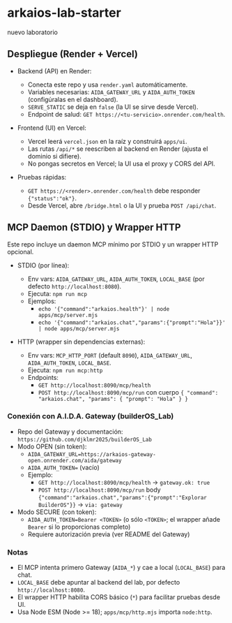 # arkaios-lab-starter
nuevo laboratorio

## Despliegue (Render + Vercel)

- Backend (API) en Render:
  - Conecta este repo y usa `render.yaml` automáticamente.
  - Variables necesarias: `AIDA_GATEWAY_URL` y `AIDA_AUTH_TOKEN` (configúralas en el dashboard).
  - `SERVE_STATIC` se deja en `false` (la UI se sirve desde Vercel).
  - Endpoint de salud: `GET https://<tu-servicio>.onrender.com/health`.

- Frontend (UI) en Vercel:
  - Vercel leerá `vercel.json` en la raíz y construirá `apps/ui`.
  - Las rutas `/api/*` se reescriben al backend en Render (ajusta el dominio si difiere).
  - No pongas secretos en Vercel; la UI usa el proxy y CORS del API.

- Pruebas rápidas:
  - `GET https://<render>.onrender.com/health` debe responder `{"status":"ok"}`.
  - Desde Vercel, abre `/bridge.html` o la UI y prueba `POST /api/chat`.

## MCP Daemon (STDIO) y Wrapper HTTP

Este repo incluye un daemon MCP mínimo por STDIO y un wrapper HTTP opcional.

- STDIO (por línea):
  - Env vars: `AIDA_GATEWAY_URL`, `AIDA_AUTH_TOKEN`, `LOCAL_BASE` (por defecto `http://localhost:8080`).
  - Ejecuta: `npm run mcp`
  - Ejemplos:
    - `echo '{"command":"arkaios.health"}' | node apps/mcp/server.mjs`
    - `echo '{"command":"arkaios.chat","params":{"prompt":"Hola"}}' | node apps/mcp/server.mjs`

- HTTP (wrapper sin dependencias externas):
  - Env vars: `MCP_HTTP_PORT` (default `8090`), `AIDA_GATEWAY_URL`, `AIDA_AUTH_TOKEN`, `LOCAL_BASE`.
  - Ejecuta: `npm run mcp:http`
  - Endpoints:
    - `GET http://localhost:8090/mcp/health`
    - `POST http://localhost:8090/mcp/run` con cuerpo `{ "command": "arkaios.chat", "params": { "prompt": "Hola" } }`

### Conexión con A.I.D.A. Gateway (builderOS_Lab)

- Repo del Gateway y documentación: `https://github.com/djklmr2025/builderOS_Lab`
- Modo OPEN (sin token):
  - `AIDA_GATEWAY_URL=https://arkaios-gateway-open.onrender.com/aida/gateway`
  - `AIDA_AUTH_TOKEN=` (vacío)
  - Ejemplo:
    - `GET http://localhost:8090/mcp/health` → `gateway.ok: true`
    - `POST http://localhost:8090/mcp/run` body `{"command":"arkaios.chat","params":{"prompt":"Explorar BuilderOS"}}` → `via: gateway`
- Modo SECURE (con token):
  - `AIDA_AUTH_TOKEN=Bearer <TOKEN>` (o sólo `<TOKEN>`; el wrapper añade `Bearer` si lo proporcionas completo)
  - Requiere autorización previa (ver README del Gateway)

### Notas
- El MCP intenta primero Gateway (`AIDA_*`) y cae a local (`LOCAL_BASE`) para chat.
- `LOCAL_BASE` debe apuntar al backend del lab, por defecto `http://localhost:8080`.
- El wrapper HTTP habilita CORS básico (`*`) para facilitar pruebas desde UI.
 - Usa Node ESM (Node >= 18); `apps/mcp/http.mjs` importa `node:http`.
